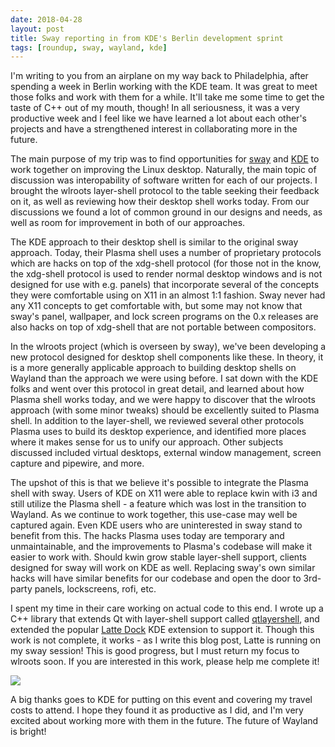 ```yaml
---
date: 2018-04-28
layout: post
title: Sway reporting in from KDE's Berlin development sprint
tags: [roundup, sway, wayland, kde]
---
```


I'm writing to you from an airplane on my way back to Philadelphia, after
spending a week in Berlin working with the KDE team. It was great to meet those
folks and work with them for a while. It'll take me some time to get the taste
of C++ out of my mouth, though! In all seriousness, it was a very productive
week and I feel like we have learned a lot about each other's projects and have
a strengthened interest in collaborating more in the future.

The main purpose of my trip was to find opportunities for
[sway](http://swaywm.org) and [KDE](http://kde.org) to work together on
improving the Linux desktop. Naturally, the main topic of discussion was
interopability of software written for each of our projects. I brought the
wlroots layer-shell protocol to the table seeking their feedback on it, as well
as reviewing how their desktop shell works today. From our discussions we found
a lot of common ground in our designs and needs, as well as room for improvement
in both of our approaches.

The KDE approach to their desktop shell is similar to the original sway
approach. Today, their Plasma shell uses a number of proprietary protocols which
are hacks on top of the xdg-shell protocol (for those not in the know, the
xdg-shell protocol is used to render normal desktop windows and is not designed
for use with e.g. panels) that incorporate several of the concepts they were
comfortable using on X11 in an almost 1:1 fashion. Sway never had any X11
concepts to get comfortable with, but some may not know that sway's panel,
wallpaper, and lock screen programs on the 0.x releases are also hacks on top of
xdg-shell that are not portable between compositors.

In the wlroots project (which is overseen by sway), we've been developing a
new protocol designed for desktop shell components like these. In theory, it is
a more generally applicable approach to building desktop shells on Wayland than
the approach we were using before. I sat down with the KDE folks and went over
this protocol in great detail, and learned about how Plasma shell works today,
and we were happy to discover that the wlroots approach (with some minor tweaks)
should be excellently suited to Plasma shell. In addition to the layer-shell, we
reviewed several other protocols Plasma uses to build its desktop experience,
and identified more places where it makes sense for us to unify our approach.
Other subjects discussed included virtual desktops, external window management,
screen capture and pipewire, and more.

The upshot of this is that we believe it's possible to integrate the Plasma
shell with sway. Users of KDE on X11 were able to replace kwin with i3 and still
utilize the Plasma shell - a feature which was lost in the transition to
Wayland. As we continue to work together, this use-case may well be captured
again. Even KDE users who are uninterested in sway stand to benefit from this.
The hacks Plasma uses today are temporary and unmaintainable, and the
improvements to Plasma's codebase will make it easier to work with. Should kwin
grow stable layer-shell support, clients designed for sway will work on KDE as
well. Replacing sway's own similar hacks will have similar benefits for our
codebase and open the door to 3rd-party panels, lockscreens, rofi, etc.

I spent my time in their care working on actual code to this end. I wrote up a
C++ library that extends Qt with layer-shell support called
[qtlayershell](https://github.com/SirCmpwn/qtlayershell), and extended the
popular [Latte Dock](#) KDE extension to support it. Though this work is not
complete, it works - as I write this blog post, Latte is running on my sway
session! This is good progress, but I must return my focus to wlroots soon. If
you are interested in this work, please help me complete it!

![](/img/latte-dock.png)

A big thanks goes to KDE for putting on this event and covering my travel costs
to attend. I hope they found it as productive as I did, and I'm very excited
about working more with them in the future. The future of Wayland is bright!
